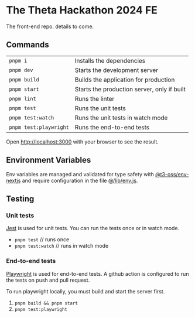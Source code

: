 # The Theta Hackathon 2024 FE

The front-end repo. details to come.

## Commands

|                        |                                             |
| ---------------------- | ------------------------------------------- |
| `pnpm i`               | Installs the dependencies                   |
| `pnpm dev`             | Starts the development server               |
| `pnpm build`           | Builds the application for production       |
| `pnpm start`           | Starts the production server, only if built |
| `pnpm lint`            | Runs the linter                             |
| `pnpm test`            | Runs the unit tests                         |
| `pnpm test:watch`      | Runs the unit tests in watch mode           |
| `pnpm test:playwright` | Runs the end-to-end tests                   |

Open [http://localhost:3000](http://localhost:3000) with your browser to see the result.

## Environment Variables

Env variables are managed and validated for type safety with [@t3-oss/env-nextjs](https://env.t3.gg/) and require configuration in the file [@/lib/env.js](src/lib/env.js).

## Testing

### Unit tests

[Jest](https://jestjs.io/) is used for unit tests.
You can run the tests once or in watch mode.

- `pnpm test` // runs once
- `pnpm test:watch` // runs in watch mode

### End-to-end tests

[Playwright](https://nextjs.org/docs/app/building-your-application/testing/playwright) is used for end-to-end tests.
A github action is configured to run the tests on push and pull request.

To run playwright locally, you must build and start the server first.

1. `pnpm build && pnpm start`
2. `pnpm test:playwright`
